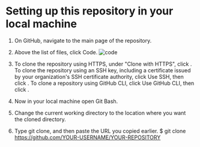 # Setting up this repository in your local machine

1. On GitHub, navigate to the main page of the repository.

2. Above the list of files, click  Code.
![code]()
3. To clone the repository using HTTPS, under "Clone with HTTPS", click . To clone the repository using an SSH key, including a certificate issued by your organization's SSH certificate authority, click Use SSH, then click . To clone a repository using GitHub CLI, click Use GitHub CLI, then click .
4. Now in your local machine open Git Bash.
5. Change the current working directory to the location where you want the cloned directory.

6. Type git clone, and then paste the URL you copied earlier.
 $ git clone https://github.com/YOUR-USERNAME/YOUR-REPOSITORY
